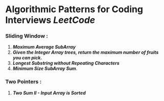 # Algorithmic Patterns for Coding Interviews _LeetCode_

### Sliding Window : 
1. **_Maximum Average SubArray_**
2. **_Given the Integer Array trees, return the maximum number of fruits you can pick._**
3. **_Longest Substring without Repeating Characters_**
4. **_Minimum Size SubArray Sum_**.

### Two Pointers :
1. **_Two Sum II - Input Array is Sorted_**
                    